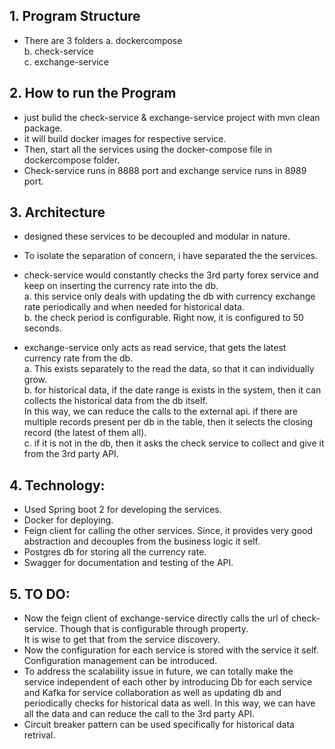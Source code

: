 
## 1. Program Structure
-  There are 3 folders
	a. dockercompose </br>
	b. check-service </br>
	c. exchange-service </br>

## 2. How to run the Program
-  just bulid the check-service & exchange-service project with mvn clean package. </br>
-  it will build docker images for respective service. </br>
-  Then, start all the services using the docker-compose file in dockercompose folder. </br>
-  Check-service runs in 8888 port and exchange service runs in 8989 port. </br>

## 3. Architecture
-  designed these services to be decoupled and modular in nature. </br>
-  To isolate the separation of concern, i have separated the the services. </br>
-  check-service would constantly checks the 3rd party forex service and keep on inserting the currency rate into the db.</br>
		a. this service only deals with updating the db with currency exchange rate periodically and when needed for historical data. </br>
		b. the check period is configurable. Right now, it is configured to 50 seconds. </br>
		
-  exchange-service only acts as read service, that gets the latest currency rate from the db. </br>
        a. This exists separately to the read the data, so that it can individually grow. </br>
	b. for historical data, if the date range is exists in the system, then it can collects the historical data from the db itself.</br>
	   In this way, we can reduce the calls to the external api. if there are multiple records present per db in the table, then it   selects the closing record (the latest of them all).</br>
		c. if it is not in the db, then it asks the check service to collect and give it from the 3rd party API.</br>


## 4. Technology:
-  Used Spring boot 2 for developing the services.</br>
-  Docker for deploying.</br>
-  Feign client for calling the other services. Since, it provides very good abstraction and decouples from the business logic it self.</br>
-  Postgres db for storing all the currency rate.</br>
-  Swagger for documentation and testing of the API.</br>
 

## 5. TO DO:
-  Now the feign client of exchange-service directly calls the url of check-service. Though that is configurable through property.</br>
   It is wise to get that from the service discovery. </br>
-  Now the configuration for each service is stored with the service it self. Configuration management can be introduced.</br>
-  To address the scalability issue in future, we can totally make the service independent of each other by introducing Db for each service and Kafka for service collaboration as well as updating db and periodically checks for historical data as well. In this way, we can have all the data and can reduce the call to the 3rd party API.</br>
-  Circuit breaker pattern can be used specifically for historical data retrival.   


   

